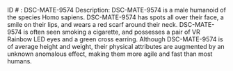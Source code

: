 ID # : DSC-MATE-9574
Description: DSC-MATE-9574 is a male humanoid of the species Homo sapiens. DSC-MATE-9574 has spots all over their face, a smile on their lips, and wears a red scarf around their neck. DSC-MATE-9574 is often seen smoking a cigarette, and possesses a pair of VR Rainbow LED eyes and a green cross earring. Although DSC-MATE-9574 is of average height and weight, their physical attributes are augmented by an unknown anomalous effect, making them more agile and fast than most humans.